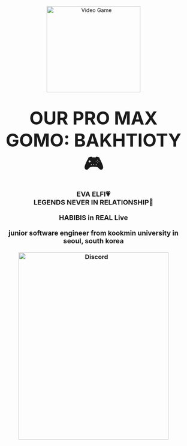 <div align="center">
    <img alt="Video Game" height="230" src="D:\Документы\AD project\j.png" width="250"/>
    <h1><font size="10">OUR PRO MAX GOMO: BAKHTIOTY 🎮</font></h1>
    <h3>
        <font size="4">EVA ELFI💗<br>
        LEGENDS NEVER IN RELATIONSHIP🚀</font>
        <br><br>
        <font size="4">HABIBIS in REAL Live</font>
        <br><br>
        <font size="4">junior software engineer from kookmin university in seoul, south korea</font>
        <br><br>
        <a href="https://discord.gg/fgwk4XZfxG">
            <img alt="Discord" height="500" src="D:\Документы\AD project\go.jpeg" width="400"/>
        </a>
    </h3>
</div>
